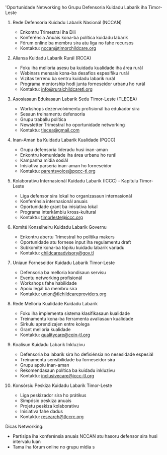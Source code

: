 'Oportunidade Networking ho Grupu Defensoria Kuidadu Labarik iha Timor-Leste

1. Rede Defensoria Kuidadu Labarik Nasionál (NCCAN)
   - Enkontru Trimestral iha Dili
   - Konferénsia Anuais kona-ba política kuidadu labarik
   - Fórum online ba membru sira atu liga no fahe recursos
   - Kontaktu: nccan@timorchildcare.org

2. Aliansa Kuidadu Labarik Rurál (RCCA)
   - Foku iha melloria asesu ba kuidadu kualidade iha área rurál
   - Webinars mensais kona-ba desafios espesífiku rurál
   - Vizitas terrenu ba sentru kuidadu labarik rurál
   - Programa mentorship hodi junta forneseidor urbanu ho rurál
   - Kontaktu: info@ruralchildcaretl.org

3. Asosiasaun Edukasaun Labarik Sedu Timor-Leste (TLECEA)
   - Workshops dezenvolvimentu profisionál ba edukador sira
   - Sesaun treinamentu defensoria
   - Grupu traballu política
   - Newsletter Trimestral ho oportunidade networking
   - Kontaktu: tlecea@gmail.com

4. Inan-Aman ba Kuidadu Labarik Kualidade (PQCC)
   - Grupu defensoria lideradu husi inan-aman
   - Enkontru komunidade iha área urbanu ho rurál
   - Kampanha mídia sosiál
   - Inisiativa parseria inan-aman ho forneseidor
   - Kontaktu: parentsvoice@pqcc-tl.org

5. Kolaborativu Internasionál Kuidadu Labarik (ICCC) - Kapítulu Timor-Leste
   - Liga defensor sira lokal ho organizasaun internasionál
   - Konferénsia internasionál anuais
   - Oportunidade grant ba inisiativa lokal
   - Programa interkâmbiu kross-kultural
   - Kontaktu: timorleste@iccc.org

6. Komité Konselheiru Kuidadu Labarik Governu
   - Enkontru abertu Trimestral ho polítika makers
   - Oportunidade atu fornese input iha regulamentu draft
   - Subkomité kona-ba tópiku kuidadu labarik variadu
   - Kontaktu: childcareadvisory@gov.tl

7. Uniaun Forneseidor Kuidadu Labarik Timor-Leste
   - Defensoria ba melloria kondisaun servisu
   - Eventu networking profisionál
   - Workshops fahe habilidade
   - Apoiu legál ba membru sira
   - Kontaktu: union@tlchildcareproviders.org

8. Rede Melloria Kualidade Kuidadu Labarik
   - Foku iha implementa sistema klasifikasaun kualidade
   - Treinamentu kona-ba ferramenta avaliasaun kualidade
   - Sirkulu aprendizajen entre kolega
   - Grant melloria kualidade
   - Kontaktu: qualitycare@cqin-tl.org

9. Koalisun Kuidadu Labarik Inkluzivu
   - Defensoria ba labarik sira ho defisiénsia no nesesidade espesiál
   - Treinamentu sensibilidade ba forneseidor sira
   - Grupu apoiu inan-aman
   - Rekomendasaun política ba kuidadu inkluzivu
   - Kontaktu: inclusivecare@iccc-tl.org

10. Konsórsiu Peskiza Kuidadu Labarik Timor-Leste
    - Liga peskizador sira ho prátikus
    - Simpósio peskiza anuais
    - Projetu peskiza kolaborativu
    - Inisiativa fahe dadus
    - Kontaktu: research@tlccrc.org

Dicas Networking:
- Partisipa iha konferénsia anuais NCCAN atu hasoru defensor sira husi intervalu luan
- Tama iha fórum online no grupu mídia s